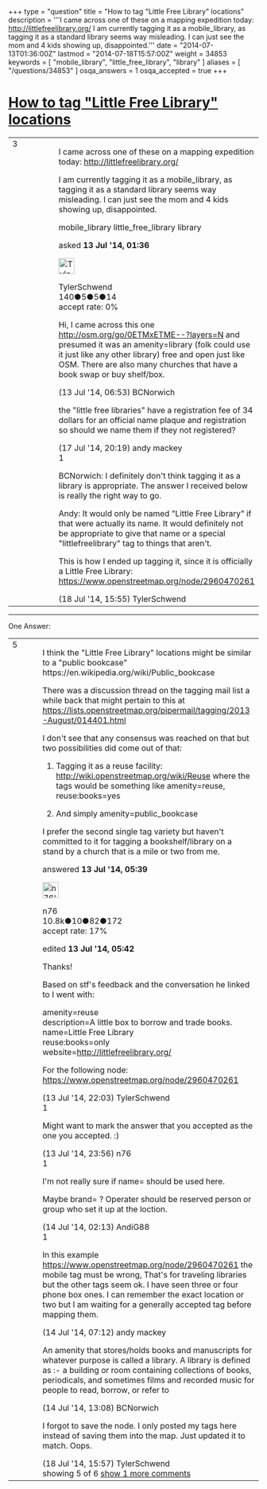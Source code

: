 +++
type = "question"
title = "How to tag &quot;Little Free Library&quot; locations"
description = '''I came across one of these on a mapping expedition today: http://littlefreelibrary.org/ I am currently tagging it as a mobile_library, as tagging it as a standard library seems way misleading. I can just see the mom and 4 kids showing up, disappointed.'''
date = "2014-07-13T01:36:00Z"
lastmod = "2014-07-18T15:57:00Z"
weight = 34853
keywords = [ "mobile_library", "little_free_library", "library" ]
aliases = [ "/questions/34853" ]
osqa_answers = 1
osqa_accepted = true
+++

<div class="headNormal">

# [How to tag "Little Free Library" locations](/questions/34853/how-to-tag-little-free-library-locations)

</div>

<div id="main-body">

<div id="askform">

<table id="question-table" style="width:100%;">
<colgroup>
<col style="width: 50%" />
<col style="width: 50%" />
</colgroup>
<tbody>
<tr>
<td style="width: 30px; vertical-align: top"><div class="vote-buttons">
<span id="post-34853-upvote" class="ajax-command post-vote up" rel="nofollow" title="I like this post (click again to cancel)"> </span>
<div id="post-34853-score" class="post-score" title="current number of votes">
3
</div>
<span id="post-34853-downvote" class="ajax-command post-vote down" rel="nofollow" title="I dont like this post (click again to cancel)"> </span> <span id="favorite-mark" class="ajax-command favorite-mark" rel="nofollow" title="mark/unmark this question as favorite (click again to cancel)"> </span>
<div id="favorite-count" class="favorite-count">
&#10;</div>
</div></td>
<td><div id="item-right">
<div class="question-body">
<p>I came across one of these on a mapping expedition today: <a href="http://littlefreelibrary.org/">http://littlefreelibrary.org/</a></p>
<p>I am currently tagging it as a mobile_library, as tagging it as a standard library seems way misleading. I can just see the mom and 4 kids showing up, disappointed.</p>
</div>
<div id="question-tags" class="tags-container tags">
<span class="post-tag tag-link-mobile_library" rel="tag" title="see questions tagged &#39;mobile_library&#39;">mobile_library</span> <span class="post-tag tag-link-little_free_library" rel="tag" title="see questions tagged &#39;little_free_library&#39;">little_free_library</span> <span class="post-tag tag-link-library" rel="tag" title="see questions tagged &#39;library&#39;">library</span>
</div>
<div id="question-controls" class="post-controls">
&#10;</div>
<div class="post-update-info-container">
<div class="post-update-info post-update-info-user">
<p>asked <strong>13 Jul '14, 01:36</strong></p>
<img src="https://secure.gravatar.com/avatar/5090467a1182e42ddceddb299e49b1c7?s=32&amp;d=identicon&amp;r=g" class="gravatar" width="32" height="32" alt="TylerSchwend&#39;s gravatar image" />
<p><span>TylerSchwend</span><br />
<span class="score" title="140 reputation points">140</span><span title="5 badges"><span class="badge1">●</span><span class="badgecount">5</span></span><span title="5 badges"><span class="silver">●</span><span class="badgecount">5</span></span><span title="14 badges"><span class="bronze">●</span><span class="badgecount">14</span></span><br />
<span class="accept_rate" title="Rate of the user&#39;s accepted answers">accept rate:</span> <span title="TylerSchwend has no accepted answers">0%</span></p>
</div>
</div>
<div id="comments-container-34853" class="comments-container">
<span id="34856"></span>
<div id="comment-34856" class="comment">
<div id="post-34856-score" class="comment-score">
&#10;</div>
<div class="comment-text">
<p>Hi, I came across this one <a href="http://osm.org/go/0ETMxETME--?layers=N">http://osm.org/go/0ETMxETME--?layers=N</a> and presumed it was an amenity=library (folk could use it just like any other library) free and open just like OSM. There are also many churches that have a book swap or buy shelf/box.</p>
</div>
<div id="comment-34856-info" class="comment-info">
<span class="comment-age">(13 Jul '14, 06:53)</span> <span class="comment-user userinfo">BCNorwich</span>
</div>
</div>
<span id="34947"></span>
<div id="comment-34947" class="comment">
<div id="post-34947-score" class="comment-score">
&#10;</div>
<div class="comment-text">
<p>the "little free libraries" have a registration fee of 34 dollars for an official name plaque and registration so should we name them if they not registered?</p>
</div>
<div id="comment-34947-info" class="comment-info">
<span class="comment-age">(17 Jul '14, 20:19)</span> <span class="comment-user userinfo">andy mackey</span>
</div>
</div>
<span id="34967"></span>
<div id="comment-34967" class="comment">
<div id="post-34967-score" class="comment-score">
1
</div>
<div class="comment-text">
<p>BCNorwich: I definitely don't think tagging it as a library is appropriate. The answer I received below is really the right way to go.</p>
<p>Andy: It would only be named "Little Free Library" if that were actually its name. It would definitely not be appropriate to give that name or a special "littlefreelibrary" tag to things that aren't.</p>
<p>This is how I ended up tagging it, since it is officially a Little Free Library: <a href="https://www.openstreetmap.org/node/2960470261">https://www.openstreetmap.org/node/2960470261</a></p>
</div>
<div id="comment-34967-info" class="comment-info">
<span class="comment-age">(18 Jul '14, 15:55)</span> <span class="comment-user userinfo">TylerSchwend</span>
</div>
</div>
</div>
<div id="comment-tools-34853" class="comment-tools">
&#10;</div>
<div class="clear">
&#10;</div>
<div id="comment-34853-form-container" class="comment-form-container">
&#10;</div>
<div class="clear">
&#10;</div>
</div></td>
</tr>
</tbody>
</table>

------------------------------------------------------------------------

<div class="tabBar">

<span id="sort-top"></span>

<div class="headQuestions">

One Answer:

</div>

</div>

<span id="34855"></span>

<div id="answer-container-34855" class="answer accepted-answer">

<table style="width:100%;">
<colgroup>
<col style="width: 50%" />
<col style="width: 50%" />
</colgroup>
<tbody>
<tr>
<td style="width: 30px; vertical-align: top"><div class="vote-buttons">
<span id="post-34855-upvote" class="ajax-command post-vote up" rel="nofollow" title="I like this post (click again to cancel)"> </span>
<div id="post-34855-score" class="post-score" title="current number of votes">
5
</div>
<span id="post-34855-downvote" class="ajax-command post-vote down" rel="nofollow" title="I dont like this post (click again to cancel)"> </span> <span class="accept-answer on" rel="nofollow" title="TylerSchwend has selected this answer as the correct answer"> </span>
</div></td>
<td><div class="item-right">
<div class="answer-body">
<p>I think the "Little Free Library" locations might be similar to a "public bookcase" https://en.wikipedia.org/wiki/Public_bookcase</p>
<p>There was a discussion thread on the tagging mail list a while back that might pertain to this at <a href="https://lists.openstreetmap.org/pipermail/tagging/2013-August/014401.html">https://lists.openstreetmap.org/pipermail/tagging/2013-August/014401.html</a></p>
<p>I don't see that any consensus was reached on that but two possibilities did come out of that:</p>
<ol>
<li><p>Tagging it as a reuse facility: <a href="http://wiki.openstreetmap.org/wiki/Reuse">http://wiki.openstreetmap.org/wiki/Reuse</a> where the tags would be something like amenity=reuse, reuse:books=yes</p></li>
<li><p>And simply amenity=public_bookcase</p></li>
</ol>
<p>I prefer the second single tag variety but haven't committed to it for tagging a bookshelf/library on a stand by a church that is a mile or two from me.</p>
</div>
<div class="answer-controls post-controls">
&#10;</div>
<div class="post-update-info-container">
<div class="post-update-info post-update-info-user">
<p>answered <strong>13 Jul '14, 05:39</strong></p>
<img src="https://secure.gravatar.com/avatar/f60af53a4eba0c21f25c22674fb4a8cc?s=32&amp;d=identicon&amp;r=g" class="gravatar" width="32" height="32" alt="n76&#39;s gravatar image" />
<p><span>n76</span><br />
<span class="score" title="10839 reputation points"><span>10.8k</span></span><span title="10 badges"><span class="badge1">●</span><span class="badgecount">10</span></span><span title="82 badges"><span class="silver">●</span><span class="badgecount">82</span></span><span title="172 badges"><span class="bronze">●</span><span class="badgecount">172</span></span><br />
<span class="accept_rate" title="Rate of the user&#39;s accepted answers">accept rate:</span> <span title="n76 has 48 accepted answers">17%</span></p>
</div>
<div class="post-update-info post-update-info-edited">
<p><span> edited <strong>13 Jul '14, 05:42</strong> </span></p>
</div>
</div>
<div id="comments-container-34855" class="comments-container">
<span id="34873"></span>
<div id="comment-34873" class="comment">
<div id="post-34873-score" class="comment-score">
&#10;</div>
<div class="comment-text">
<p>Thanks!</p>
<p>Based on stf's feedback and the conversation he linked to I went with:</p>
<p>amenity=reuse<br />
description=A little box to borrow and trade books.<br />
name=Little Free Library<br />
reuse:books=only<br />
website=<a href="http://littlefreelibrary.org/">http://littlefreelibrary.org/</a><br />
</p>
<p>For the following node: <a href="https://www.openstreetmap.org/node/2960470261">https://www.openstreetmap.org/node/2960470261</a></p>
</div>
<div id="comment-34873-info" class="comment-info">
<span class="comment-age">(13 Jul '14, 22:03)</span> <span class="comment-user userinfo">TylerSchwend</span>
</div>
</div>
<span id="34874"></span>
<div id="comment-34874" class="comment">
<div id="post-34874-score" class="comment-score">
1
</div>
<div class="comment-text">
<p>Might want to mark the answer that you accepted as the one you accepted. :)</p>
</div>
<div id="comment-34874-info" class="comment-info">
<span class="comment-age">(13 Jul '14, 23:56)</span> <span class="comment-user userinfo">n76</span>
</div>
</div>
<span id="34878"></span>
<div id="comment-34878" class="comment">
<div id="post-34878-score" class="comment-score">
1
</div>
<div class="comment-text">
<p>I'm not really sure if name= should be used here.</p>
<p>Maybe brand= ? Operater should be reserved person or group who set it up at the loction.</p>
</div>
<div id="comment-34878-info" class="comment-info">
<span class="comment-age">(14 Jul '14, 02:13)</span> <span class="comment-user userinfo">AndiG88</span>
</div>
</div>
<span id="34879"></span>
<div id="comment-34879" class="comment">
<div id="post-34879-score" class="comment-score">
1
</div>
<div class="comment-text">
<p>In this example <a href="https://www.openstreetmap.org/node/2960470261">https://www.openstreetmap.org/node/2960470261</a> the mobile tag must be wrong, That's for traveling libraries but the other tags seem ok. I have seen three or four phone box ones. I can remember the exact location or two but I am waiting for a generally accepted tag before mapping them.</p>
</div>
<div id="comment-34879-info" class="comment-info">
<span class="comment-age">(14 Jul '14, 07:12)</span> <span class="comment-user userinfo">andy mackey</span>
</div>
</div>
<span id="34886"></span>
<div id="comment-34886" class="comment">
<div id="post-34886-score" class="comment-score">
&#10;</div>
<div class="comment-text">
<p>An amenity that stores/holds books and manuscripts for whatever purpose is called a library. A library is defined as :- a building or room containing collections of books, periodicals, and sometimes films and recorded music for people to read, borrow, or refer to</p>
</div>
<div id="comment-34886-info" class="comment-info">
<span class="comment-age">(14 Jul '14, 13:08)</span> <span class="comment-user userinfo">BCNorwich</span>
</div>
</div>
<span id="34968"></span>
<div id="comment-34968" class="comment not_top_scorer">
<div id="post-34968-score" class="comment-score">
&#10;</div>
<div class="comment-text">
<p>I forgot to save the node. I only posted my tags here instead of saving them into the map. Just updated it to match. Oops.</p>
</div>
<div id="comment-34968-info" class="comment-info">
<span class="comment-age">(18 Jul '14, 15:57)</span> <span class="comment-user userinfo">TylerSchwend</span>
</div>
</div>
</div>
<div id="comment-tools-34855" class="comment-tools">
<span class="comments-showing"> showing 5 of 6 </span> <a href="#" class="show-all-comments-link">show 1 more comments</a>
</div>
<div class="clear">
&#10;</div>
<div id="comment-34855-form-container" class="comment-form-container">
&#10;</div>
<div class="clear">
&#10;</div>
</div></td>
</tr>
</tbody>
</table>

</div>

<div class="paginator-container-left">

</div>

</div>

</div>

